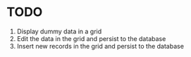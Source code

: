 # TODO

1. Display dummy data in a grid
1. Edit the data in the grid and persist to the database
1. Insert new records in the grid and persist to the database

